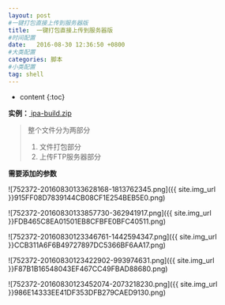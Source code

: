 ```yaml
---
layout: post
#一键打包直接上传到服务器版
title:  一键打包直接上传到服务器版
#时间配置
date:   2016-08-30 12:36:50 +0800
#大类配置
categories: 脚本
#小类配置
tag: shell
---
```


* content
{:toc}

**实例：**<a href="http://files.cnblogs.com/files/AnchoriteFiliGod/旅游圈-build.zip" target="_blank"> ipa-build.zip</a><br>

> 整个文件分为两部分
> 1. 文件打包部分
> 2. 上传FTP服务器部分

**需要添加的参数** 

![752372-20160830133628168-1813762345.png]({{ site.img_url }}915FF08D7839144CB08CF1E254BEB5E0.png)

![752372-20160830133857730-362941917.png]({{ site.img_url }}FDB465C8EA01501EB8CFBFE0BFC40511.png)

![752372-20160830123346761-1442594347.png]({{ site.img_url }}CCB311A6F6B49727897DC5366BF6AA17.png)

![752372-20160830123422902-993974631.png]({{ site.img_url }}F87B1B16548043EF467CC49FBAD88680.png)

![752372-20160830123452074-2073218230.png]({{ site.img_url }}986E14333EE41DF353DFB279CAED9130.png)